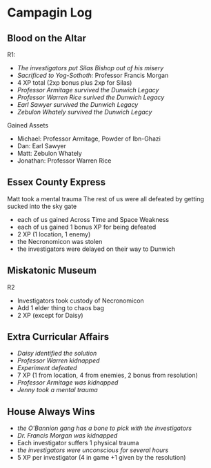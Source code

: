 # Campagin Log

## Blood on the Altar

R1:

* *The investigators put Silas Bishop out of his misery*
* *Sacrificed to Yog-Sothoth:* Professor Francis Morgan
* 4 XP total (2xp bonus plus 2xp for Silas)
* *Professor Armitage survived the Dunwich Legacy*
* *Professor Warren Rice surived the Dunwich Legacy*
* *Earl Sawyer survived the Dunwich Legacy*
* *Zebulon Whately survived the Dunwich Legacy*

Gained Assets

* Michael: Professor Armitage, Powder of Ibn-Ghazi
* Dan: Earl Sawyer
* Matt: Zebulon Whately
* Jonathan: Professor Warren Rice


## Essex County Express

Matt took a mental trauma
The rest of us were all defeated by getting sucked into the sky gate

* each of us gained Across Time and Space Weakness
* each of us gained 1 bonus XP for being defeated
* 2 XP (1 location, 1 enemy)
* the Necronomicon was stolen
* the investigators were delayed on their way to Dunwich


## Miskatonic Museum

R2

* Investigators took custody of Necronomicon
* Add 1 elder thing to chaos bag
* 2 XP (except for Daisy)


## Extra Curricular Affairs

* *Daisy identified the solution*
* *Professor Warren kidnapped*
* *Experiment defeated*
* 7 XP (1 from location, 4 from enemies, 2 bonus from resolution)
* *Professor Armitage was kidnapped*
* *Jenny took a mental trauma*

## House Always Wins 

* *the O'Bannion gang has a bone to pick with the investigators*
* *Dr. Francis Morgan was kidnapped*
* Each investigator suffers 1 physical trauma
* *the investigators were unconscious for several hours*
* 5 XP per investigator (4 in game +1 given by the resolution)
